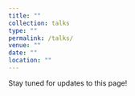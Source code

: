 ```yaml
---
title: ""
collection: talks
type: ""
permalink: /talks/
venue: ""
date: ""
location: ""
---
```


Stay tuned for updates to this page!
